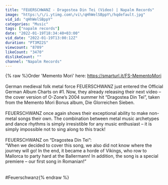 ```yaml
---
title: "FEUERSCHWANZ - Dragostea Din Tei (Video) | Napalm Records"
image: "https:\/\/i.ytimg.com\/vi\/qHhWelSBppY\/hqdefault.jpg"
vid_id: "qHhWelSBppY"
categories: "Music"
tags: ["napalm records"]
date: "2022-01-19T18:34:40+03:00"
vid_date: "2022-01-19T13:00:12Z"
duration: "PT3M22S"
viewcount: "8709"
likeCount: "3470"
dislikeCount: ""
channel: "Napalm Records"
---
```

{% raw %}Order 'Memento Mori' here: <a rel="nofollow" target="blank" href="https://smarturl.it/FS-MementoMori">https://smarturl.it/FS-MementoMori</a><br /><br />German medieval folk metal force FEUERSCHWANZ just entered the Official German Album Charts on #1. Now, they already releasing their next video – the cover version of O-Zone’s 2004 summer hit “Dragostea Din Tei”, taken from the Memento Mori Bonus album, Die Glorreichen Sieben.   <br /><br />FEUERSCHWANZ once again shows their exceptional ability to make non-metal songs their own. The combination between metal music archetypes and dance rhythms is simply irresistible for any music enthusiast – it is simply impossible not to sing along to this track! <br /><br />FEUERSCHWANZ on “Dragostea Din Tei”:<br />“When we decided to cover this song, we also did not know where the journey will go! In the end, it became a horde of Vikings, who row to Mallorca to party hard at the Ballermann! In addition, the song is a special premiere – our first song in Romanian!”<br /><br /><br />#Feuerschwanz{% endraw %}
